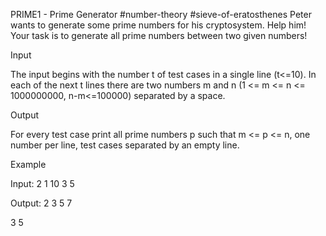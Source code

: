 PRIME1 - Prime Generator
#number-theory #sieve-of-eratosthenes
Peter wants to generate some prime numbers for his cryptosystem. Help him! Your task is to generate all prime numbers between two given numbers!

Input

The input begins with the number t of test cases in a single line (t<=10). In each of the next t lines there are two numbers m and n (1 <= m <= n <= 1000000000, n-m<=100000) separated by a space.

Output

For every test case print all prime numbers p such that m <= p <= n, one number per line, test cases separated by an empty line.

Example

Input:
2
1 10
3 5

Output:
2
3
5
7

3
5
